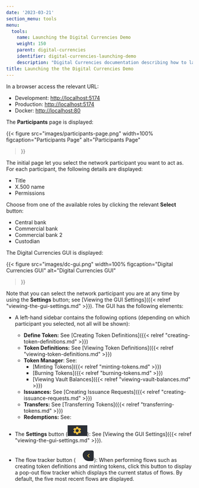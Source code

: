 ```yaml
---
date: '2023-03-21'
section_menu: tools
menu:
  tools:
    name: Launching the Digital Currencies Demo
    weight: 150
    parent: digital-currencies
    identifier: digital-currencies-launching-demo
    description: "Digital Currencies documentation describing how to launch the Digital Currencies demo"
title: Launching the the Digital Currencies Demo
---
```


In a browser access the relevant URL:

* Development: [http://localhost:5174](http://localhost:5174)
* Production: [http://localhost:5174](http://localhost:4173)
* Docker: [http://localhost:80](http://localhost:80)

The **Participants** page is displayed:

{{< 
      figure
	  src="images/participants-page.png"
      width=100%
	  figcaption="Participants Page"
	  alt="Participants Page"
>}}

The initial page let you select the network participant you want to act as. For each participant, the following details are displayed:

* Title
* X.500 name
* Permissions

Choose from one of the available roles by clicking the relevant **Select** button:

* Central bank
* Commercial bank
* Commercial bank 2
* Custodian

The Digital Currencies GUI is displayed:

{{< 
      figure
	  src="images/dc-gui.png"
      width=100%
	  figcaption="Digital Currencies GUI"
	  alt="Digital Currencies GUI"
>}}

Note that you can select the network participant you are at any time by using the **Settings** button; see [Viewing the GUI Settings]({{< relref "viewing-the-gui-settings.md" >}}).
The GUI has the following elements:

* A left-hand sidebar contains the following options (depending on which participant you selected, not all will be shown):
  * **Define Token:** See [Creating Token Definitions]({{< relref "creating-token-definitions.md" >}})
  * **Token Definitions:** See [Viewing Token Definitions]({{< relref "viewing-token-definitions.md" >}})
  * **Token Manager**: See:
    * [Minting Tokens]({{< relref "minting-tokens.md" >}})
    * [Burning Tokens]({{< relref "burning-tokens.md" >}})
    * [Viewing Vault Balances]({{< relref "viewing-vault-balances.md" >}})
  * **Issuances:** See [Creating Issuance Requests]({{< relref "creating-issuance-requests.md"  >}})
  * **Transfers:** See [Transferring Tokens]({{< relref "transferring-tokens.md" >}})
  * **Redemptions:** See:
    
* The **Settings** button (![](images/setting-buttons.png)): See [Viewing the GUI Settings]({{< relref "viewing-the-gui-settings.md" >}}). 
* The flow tracker button (![](images/flow-drawer-button.png)): When performing flows such as creating token definitions and minting tokens, click this button to display a pop-out flow tracker which displays the current status of flows. By default, the five most recent flows are displayed.
  


